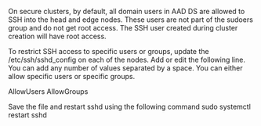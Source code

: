 On secure clusters, by default, all domain users in AAD DS are allowed to SSH into the head and edge nodes. These users are not part of the sudoers group and do not get root access. The SSH user created during cluster creation will have root access. 

To restrict SSH access to specific users or groups, update the /etc/ssh/sshd_config on each of the nodes. Add or edit the following line. You can add any number of values separated by a space. You can either allow specific users or specific groups.

AllowUsers <useralias1> <useralias2>
AllowGroups <groupname1> <groupname2>

Save the file and restart sshd using the following command
sudo systemctl restart sshd
